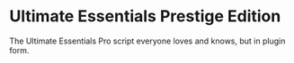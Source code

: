 # Ultimate Essentials Prestige Edition
The Ultimate Essentials Pro script everyone loves and knows, but in plugin form.
